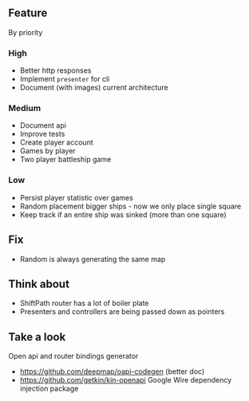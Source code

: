 ## Feature
By priority

### High
* Better http responses
* Implement `presenter` for cli
* Document (with images) current architecture

### Medium
* Document api
* Improve tests
* Create player account
* Games by player
* Two player battleship game

### Low
* Persist player statistic over games
* Random placement bigger ships - now we only place single square
* Keep track if an entire ship was sinked (more than one square)

## Fix
* Random is always generating the same map

## Think about
* ShiftPath router has a lot of boiler plate
* Presenters and controllers are being passed down as pointers

## Take a look
Open api and router bindings generator
* https://github.com/deepmap/oapi-codegen (better doc)
* https://github.com/getkin/kin-openapi
Google Wire dependency injection package